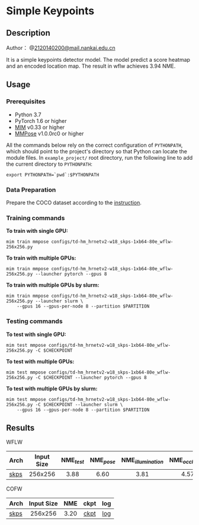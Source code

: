# Simple Keypoints

## Description

Author： @2120140200@mail.nankai.edu.cn

It is a simple keypoints detector model. The model predict a score heatmap and an encoded location map.
The result in wflw achieves 3.94 NME.

## Usage

### Prerequisites

- Python 3.7
- PyTorch 1.6 or higher
- [MIM](https://github.com/open-mmlab/mim) v0.33 or higher
- [MMPose](https://github.com/open-mmlab/mmpose) v1.0.0rc0 or higher

All the commands below rely on the correct configuration of `PYTHONPATH`, which should point to the project's directory so that Python can locate the module files. In `example_project/` root directory, run the following line to add the current directory to `PYTHONPATH`:

```shell
export PYTHONPATH=`pwd`:$PYTHONPATH
```

### Data Preparation

Prepare the COCO dataset according to the [instruction](https://mmpose.readthedocs.io/en/dev-1.x/dataset_zoo/2d_body_keypoint.html#coco).

### Training commands

**To train with single GPU:**

```shell
mim train mmpose configs/td-hm_hrnetv2-w18_skps-1xb64-80e_wflw-256x256.py
```

**To train with multiple GPUs:**

```shell
mim train mmpose configs/td-hm_hrnetv2-w18_skps-1xb64-80e_wflw-256x256.py --launcher pytorch --gpus 8
```

**To train with multiple GPUs by slurm:**

```shell
mim train mmpose configs/td-hm_hrnetv2-w18_skps-1xb64-80e_wflw-256x256.py --launcher slurm \
    --gpus 16 --gpus-per-node 8 --partition $PARTITION
```

### Testing commands

**To test with single GPU:**

```shell
mim test mmpose configs/td-hm_hrnetv2-w18_skps-1xb64-80e_wflw-256x256.py -C $CHECKPOINT
```

**To test with multiple GPUs:**

```shell
mim test mmpose configs/td-hm_hrnetv2-w18_skps-1xb64-80e_wflw-256x256.py -C $CHECKPOINT --launcher pytorch --gpus 8
```

**To test with multiple GPUs by slurm:**

```shell
mim test mmpose configs/td-hm_hrnetv2-w18_skps-1xb64-80e_wflw-256x256.py -C $CHECKPOINT --launcher slurm \
    --gpus 16 --gpus-per-node 8 --partition $PARTITION
```

## Results

WFLW

| Arch       | Input Size | NME<sub>*test*</sub> | NME<sub>*pose*</sub> | NME<sub>*illumination*</sub> | NME<sub>*occlusion*</sub> | NME<sub>*blur*</sub> | NME<sub>*makeup*</sub> | NME<sub>*expression*</sub> |    ckpt    |    log    |
| :--------- | :--------: | :------------------: | :------------------: | :--------------------------: | :-----------------------: | :------------------: | :--------------------: | :------------------------: | :--------: | :-------: |
| [skps](./configs/td-hm_hrnetv2-w18_skps-1xb64-80e_wflw-256x256.py) |  256x256   |         3.88         |         6.60         |             3.81             |           4.57            |         4.44         |          3.75          |            4.13            | [ckpt](https://download.openmmlab.com/mmpose/v1/projects/skps/best_NME_epoch_80.pth) | [log](https://download.openmmlab.com/mmpose/v1/projects/skps/20230522_142437.log) |

COFW

| Arch                                                           | Input Size | NME  |                              ckpt                              |                              log                               |
| :------------------------------------------------------------- | :--------: | :--: | :------------------------------------------------------------: | :------------------------------------------------------------: |
| [skps](./configs/td-hm_hrnetv2-w18_skps-1xb16-160e_cofw-256x256.py) |  256x256   | 3.20 | [ckpt](https://download.openmmlab.com/mmpose/v1/projects/skps/best_NME_epoch_113.pth) | [log](https://download.openmmlab.com/mmpose/v1/projects/skps/20230524_074949.log) |
